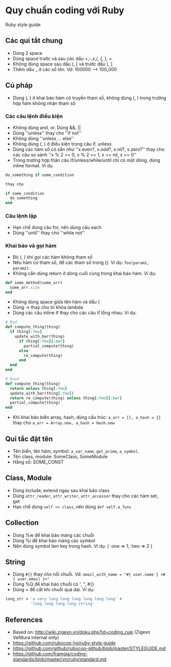 # Quy chuẩn coding với Ruby
Ruby style guide

## Các qui tắt chung
  - Dùng 2 space
  - Dùng space trước và sau các dấu +,-,x,/, {, }, =
  - Không dùng space sau dấu (, [ và trước dấu ), ]
  - Thêm dấu _ ở các số lớn. Vd: 100000 --> 100_000

## Cú pháp
  - Dùng (, ) ở khai báo hàm có truyền tham số, không dùng (, ) trong trường hợp hàm không nhận tham số

### Các câu lệnh điều kiện
  - Không dùng and, or. Dùng &&, ||
  - Dùng ''unless'' thay cho ''if not''
  - Không dùng ''unless ... else''
  - Không dùng (, ) ở điều kiện trong câu if, unless
  - Dùng các hàm số có sẵn như ''x.even?, x.odd?, x.nil?, x.zero?'' thay cho các câu so sánh ''x % 2 == 0, x % 2 == 1, x == nil, x == 0''
  - Trong trường hợp thân câu if/unless/while/until chỉ có một dòng, dùng inline format. Ví dụ

```ruby
do_something if some_condition

thay cho

if some_condition  
  do_something  
end
```

### Câu lệnh lặp
  - Hạn chế dùng câu for, nên dùng câu each
  - Dùng ''until'' thay cho  ''while not''

### Khai báo và gọi hàm
  - Bỏ (, ) khi gọi các hàm không tham số
  - Nếu hàm có tham số, để các tham số trong (). Ví dụ: `foo(param1, param2)`.
  - Không cần dùng return ở  dòng cuối cùng trong khai báo hàm. Ví dụ:

```ruby
def some_method(some_arr)
  some_arr.size
end
```
  - Không dùng space giữa tên hàm và dấu (
  - Dùng -> thay cho từ khóa lambda
  - Dùng các câu inline if thay cho các câu if lồng nhau. Ví dụ:

```ruby
# Bad
def compute_thing(thing)
  if thing[:foo]
    update_with_bar(thing)
      if thing[:foo][:bar]
        partial_compute(thing)
      else
        re_compute(thing)
      end
  end
end

# Good
def compute_thing(thing)
  return unless thing[:foo]
  update_with_bar(thing[:foo])
  return re_compute(thing) unless thing[:foo][:bar]
  partial_compute(thing)
end
```

  - Khi khai báo biến array, hash, dùng cấu trúc: `a_arr = [], a_hash = {}`  thay cho `a_arr = Array.new, a_hash = Hash.new`

## Qui tắc đặt tên

  - Tên biến, tên hàm, symbol: `a_var_name`, `get_prime`, `a_symbol`.
  - Tên class, module: SomeClass, SomeModule
  - Hằng số: SOME_CONST

## Class, Module
  - Dùng include, extend ngay sau khai báo class
  - Dùng `attr_reader`, `attr_writer`, `attr_accessor` thay cho các hàm set, get
  - Hạn chế dùng `self << class`, nên dùng `def self.a_func`

## Collection
  - Dùng %w để khai báo mảng các chuỗi
  - Dùng %i để khai báo mảng các symbol
  - Nên dùng symbol làm key trong hash. Ví dụ: { :one => 1, :two => 2 }

## String
  - Dùng `#{}` thay cho nối chuỗi. Vd: `email_with_name = "#{ user.name } <#{ user.email }>"`
  - Dùng %Q để khai báo chuỗi có ', ", #{}
  - Dùng + để cắt khi chuỗi quá dài. Ví dụ:

```ruby
long_str = 'a very long long long long long long' + 
           'long long long long string'
```

## References
- Based on: http://wiki.zigexn.vn/doku.php?id=coding_rule (Zigexn VeNtura internal only)
- https://github.com/rubocop-hq/ruby-style-guide
- https://github.com/github/rubocop-github/blob/master/STYLEGUIDE.md
- https://github.com/framgia/coding-standards/blob/master/vn/ruby/standard.md
